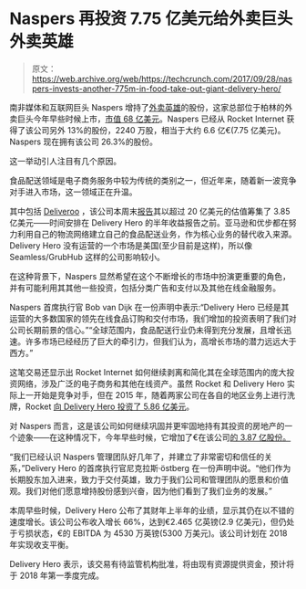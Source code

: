 # Naspers 再投资 7.75 亿美元给外卖巨头外卖英雄 

> 原文：<https://web.archive.org/web/https://techcrunch.com/2017/09/28/naspers-invests-another-775m-in-food-take-out-giant-delivery-hero/>

南非媒体和互联网巨头 Naspers 增持了[外卖英雄](https://web.archive.org/web/20221206170823/http://deliveryhero.com/)的股份，这家总部位于柏林的外卖巨头今年早些时候上市，[市值 68 亿美元](https://web.archive.org/web/20221206170823/http://finance.google.com/finance?q=ETR%3ADHER&ei=eafMWcj8IsygswGW3reYAw)。Naspers 已经从 Rocket Internet 获得了该公司另外 13%的股份，2240 万股，相当于大约 6.6 亿€(7.75 亿美元)。Naspers 现在拥有该公司 26.3%的股份。

这一举动引人注目有几个原因。

食品配送领域是电子商务服务中较为传统的类别之一，但近年来，随着新一波竞争对手进入市场，这一领域正在升温。

其中包括 [Deliveroo](https://web.archive.org/web/20221206170823/http://deliveroo.com/) ，该公司本周末[报告](https://web.archive.org/web/20221206170823/https://beta.techcrunch.com/2017/09/24/deliveroo-raises-385m/)其以超过 20 亿美元的估值筹集了 3.85 亿美元——时间安排在 Delivery Hero 的半年收益报告之前。亚马逊和优步都在努力利用自己的物流网络建立自己的食品配送业务，作为核心业务的替代收入来源。Delivery Hero 没有运营的一个市场是美国(至少目前是这样)，所以像 Seamless/GrubHub 这样的公司影响较小。

在这种背景下，Naspers 显然希望在这个不断增长的市场中扮演更重要的角色，并有可能利用其其他一些投资，包括分类广告和支付以及其他在线金融服务。

Naspers 首席执行官 Bob van Dijk 在一份声明中表示:“Delivery Hero 已经是其运营的大多数国家的领先在线食品订购和交付市场，我们增加的投资表明了我们对公司长期前景的信心。”“全球范围内，食品配送行业仍未得到充分发展，且增长迅速。许多市场已经经历了巨大的牵引力，但我们认为，高增长市场的潜力远远大于西方。”

这笔交易还显示出 Rocket Internet 如何继续剥离和简化其在全球范围内的庞大投资网络，涉及广泛的电子商务和其他在线资产。虽然 Rocket 和 Delivery Hero 实际上一开始是竞争对手，但在 2015 年，随着两家公司在各自的地区业务上进行洗牌，Rocket [向 Delivery Hero 投资了 5.86 亿美元](https://web.archive.org/web/20221206170823/https://beta.techcrunch.com/2015/02/05/food-glorious-food/)。

对 Naspers 而言，这是该公司如何继续巩固并更牢固地持有其投资的房地产的一个迹象——在这种情况下，今年早些时候，它增加了€在该公司[的 3.87 亿股份。](https://web.archive.org/web/20221206170823/https://beta.techcrunch.com/2017/05/12/naspers-invests-eur387-million-in-european-food-delivery-business-delivery-hero/)

“我们已经认识 Naspers 管理团队好几年了，并建立了非常密切和信任的关系，”Delivery Hero 的首席执行官尼克拉斯·östberg 在一份声明中说。“他们作为长期股东加入进来，致力于交付英雄，致力于我们公司和管理团队的愿景和价值观。我们对他们愿意增持股份感到兴奋，因为他们看到了我们业务的发展。”

本周早些时候，Delivery Hero 公布了其财年上半年的业绩，显示其仍在以不错的速度增长。该公司公布收入增长 66%，达到€2.465 亿英镑(2.9 亿美元)，但仍处于亏损状态，€的 EBITDA 为 4530 万英镑(5300 万美元)。该公司计划在 2018 年实现收支平衡。

Delivery Hero 表示，该交易有待监管机构批准，将由现有资源提供资金，预计将于 2018 年第一季度完成。